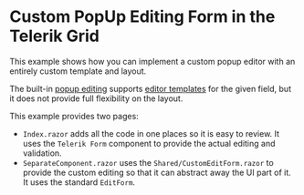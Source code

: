 # Custom PopUp Editing Form in the Telerik Grid

This example shows how you can implement a custom popup editor with an entirely custom template and layout.

The built-in [popup editing](https://docs.telerik.com/blazor-ui/components/grid/editing/popup) supports [editor templates](https://docs.telerik.com/blazor-ui/components/grid/templates#edit-template) for the given field, but it does not provide full flexibility on the layout.

This example provides two pages:

* `Index.razor` adds all the code in one places so it is easy to review. It uses the `Telerik Form` component to provide the actual editing and validation.
* `SeparateComponent.razor` uses the `Shared/CustomEditForm.razor` to provide the custom editing so that it can abstract away the UI part of it. It uses the standard `EditForm`.